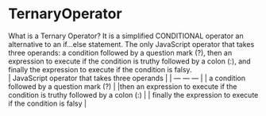 # TernaryOperator
What is a Ternary Operator?
It is a simplified CONDITIONAL operator an alternative to an if...else statement.
The only JavaScript operator that takes three operands: 
  a condition followed by a question mark (?),
  then an expression to execute if the condition is truthy followed by a colon (:), and
  finally the expression to execute if the condition is falsy.<br>
| JavaScript operator that takes three operands | 
| — — — |
| a condition followed by a question mark (?) |
|then an expression to execute if the condition is truthy followed by a colon (:) | 
| finally the expression to execute if the condition is falsy |
